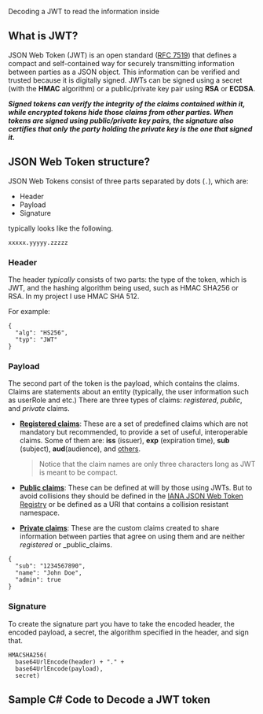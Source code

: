  Decoding a JWT to read the information inside 
## What is JWT?
JSON Web Token (JWT) is an open standard ([RFC 7519](https://tools.ietf.org/html/rfc7519)) that defines a compact and self-contained way for securely transmitting information between parties as a JSON object. This information can be verified and trusted because it is digitally signed. JWTs can be signed using a secret (with the **HMAC** algorithm) or a public/private key pair using **RSA** or **ECDSA**.

***Signed tokens can verify the _integrity_ of the claims contained within it, while encrypted tokens _hide_ those claims from other parties. When tokens are signed using public/private key pairs, the signature also certifies that only the party holding the private key is the one that signed it.***

##  JSON Web Token structure?

JSON Web Tokens consist of three parts separated by dots (`.`), which are:

-   Header
-   Payload
-   Signature

typically looks like the following.

`xxxxx.yyyyy.zzzzz`

### Header

The header  _typically_  consists of two parts: the type of the token, which is JWT, and the hashing algorithm being used, such as HMAC SHA256 or RSA. In my project I use HMAC SHA 512.

For example:
```
{
  "alg": "HS256",
  "typ": "JWT"
}
```
### Payload

The second part of the token is the payload, which contains the claims. Claims are statements about an entity (typically, the user information such as userRole and etc.)  There are three types of claims:  _registered_,  _public_, and  _private_  claims.

-   [**Registered claims**](https://tools.ietf.org/html/rfc7519#section-4.1): These are a set of predefined claims which are not mandatory but recommended, to provide a set of useful, interoperable claims. Some of them are:  **iss**  (issuer),  **exp**  (expiration time),  **sub**  (subject),  **aud**(audience), and  [others](https://tools.ietf.org/html/rfc7519#section-4.1).
    
    > Notice that the claim names are only three characters long as JWT is meant to be compact.
    
-   [**Public claims**](https://tools.ietf.org/html/rfc7519#section-4.2): These can be defined at will by those using JWTs. But to avoid collisions they should be defined in the  [IANA JSON Web Token Registry](https://www.iana.org/assignments/jwt/jwt.xhtml)  or be defined as a URI that contains a collision resistant namespace.
    
-   [**Private claims**](https://tools.ietf.org/html/rfc7519#section-4.3): These are the custom claims created to share information between parties that agree on using them and are neither  _registered_  or  _public_claims.
  
```
{
  "sub": "1234567890",
  "name": "John Doe",
  "admin": true
}
```

### Signature
To create the signature part you have to take the encoded header, the encoded payload, a secret, the algorithm specified in the header, and sign that.

```
HMACSHA256(
  base64UrlEncode(header) + "." +
  base64UrlEncode(payload),
  secret)
```
## Sample C# Code to Decode a JWT token
